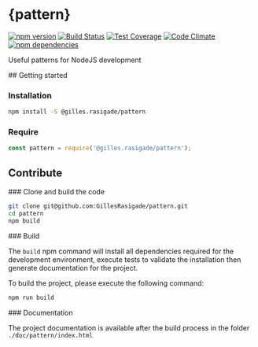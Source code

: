 # {pattern}

[![npm version](https://badge.fury.io/js/%40gilles.rasigade%2Fpattern.svg)](https://badge.fury.io/js/%40gilles.rasigade%2Fpattern) [![Build Status](https://travis-ci.org/GillesRasigade/pattern.svg?branch=master)](https://travis-ci.org/GillesRasigade/pattern) [![Test Coverage](https://codeclimate.com/github/GillesRasigade/pattern/badges/coverage.svg)](https://codeclimate.com/github/GillesRasigade/pattern/coverage) [![Code Climate](https://codeclimate.com/github/GillesRasigade/pattern/badges/gpa.svg)](https://codeclimate.com/github/GillesRasigade/pattern) [![npm dependencies](https://david-dm.org/GillesRasigade/pattern.svg)](https://david-dm.org/GillesRasigade/pattern.svg)

Useful patterns for NodeJS development

## Getting started

### Installation

```bash
npm install -S @gilles.rasigade/pattern
```

### Require

```js
const pattern = require('@gilles.rasigade/pattern');
```

## Contribute

### Clone and build the code

```bash
git clone git@github.com:GillesRasigade/pattern.git
cd pattern
npm build
```

### Build

The `build` npm command will install all dependencies required for the development
environment, execute tests to validate the installation then generate documentation
for the project.

To build the project, please execute the following command:

```bash
npm run build
```

### Documentation

The project documentation is available after the build process in the folder
`./doc/pattern/index.html`
